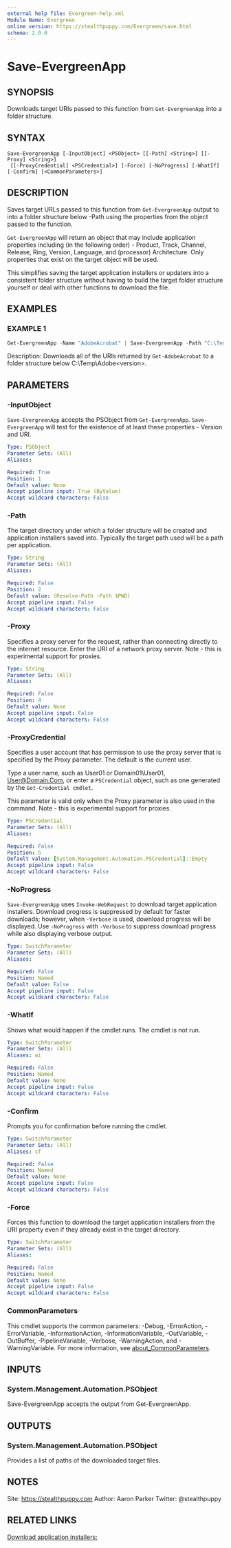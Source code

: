 ```yaml
---
external help file: Evergreen-help.xml
Module Name: Evergreen
online version: https://stealthpuppy.com/Evergreen/save.html
schema: 2.0.0
---
```


# Save-EvergreenApp

## SYNOPSIS

Downloads target URIs passed to this function from `Get-EvergreenApp` into a folder structure.

## SYNTAX

```
Save-EvergreenApp [-InputObject] <PSObject> [[-Path] <String>] [[-Proxy] <String>]
 [[-ProxyCredential] <PSCredential>] [-Force] [-NoProgress] [-WhatIf] [-Confirm] [<CommonParameters>]
```

## DESCRIPTION

Saves target URLs passed to this function from `Get-EvergreenApp` output to into a folder structure below -Path using the properties from the object passed to the function.

`Get-EvergreenApp` will return an object that may include application properties including (in the following order) - Product, Track, Channel, Release, Ring, Version, Language, and (processor) Architecture. Only properties that exist on the target object will be used.

This simplifies saving the target application installers or updaters into a consistent folder structure without having to build the target folder structure yourself or deal with other functions to download the file.

## EXAMPLES

### EXAMPLE 1

```powershell
Get-EvergreenApp -Name "AdobeAcrobat" | Save-EvergreenApp -Path "C:\Temp\Adobe"
```

Description:
Downloads all of the URIs returned by `Get-AdobeAcrobat` to a folder structure below C:\Temp\Adobe\<version>.

## PARAMETERS

### -InputObject

`Save-EvergreenApp` accepts the PSObject from `Get-EvergreenApp`. `Save-EvergreenApp` will test for the existence of at least these properties - Version and URI.

```yaml
Type: PSObject
Parameter Sets: (All)
Aliases:

Required: True
Position: 1
Default value: None
Accept pipeline input: True (ByValue)
Accept wildcard characters: False
```

### -Path

The target directory under which a folder structure will be created and application installers saved into. Typically the target path used will be a path per application.

```yaml
Type: String
Parameter Sets: (All)
Aliases:

Required: False
Position: 2
Default value: (Resolve-Path -Path $PWD)
Accept pipeline input: False
Accept wildcard characters: False
```

### -Proxy

Specifies a proxy server for the request, rather than connecting directly to the internet resource. Enter the URI of a network proxy server. Note - this is experimental support for proxies.

```yaml
Type: String
Parameter Sets: (All)
Aliases:

Required: False
Position: 4
Default value: None
Accept pipeline input: False
Accept wildcard characters: False
```

### -ProxyCredential

Specifies a user account that has permission to use the proxy server that is specified by the Proxy parameter. The default is the current user.

Type a user name, such as User01 or Domain01\User01, User@Domain.Com, or enter a `PSCredential` object, such as one generated by the `Get-Credential cmdlet`.

This parameter is valid only when the Proxy parameter is also used in the command. Note - this is experimental support for proxies.

```yaml
Type: PSCredential
Parameter Sets: (All)
Aliases:

Required: False
Position: 5
Default value: [System.Management.Automation.PSCredential]::Empty
Accept pipeline input: False
Accept wildcard characters: False
```

### -NoProgress

`Save-EvergreenApp` uses `Invoke-WebRequest` to download target application installers. Download progress is suppressed by default for faster downloads; however, when `-Verbose` is used, download progress will be displayed. Use `-NoProgress` with `-Verbose` to suppress download progress while also displaying verbose output.

```yaml
Type: SwitchParameter
Parameter Sets: (All)
Aliases:

Required: False
Position: Named
Default value: False
Accept pipeline input: False
Accept wildcard characters: False
```

### -WhatIf

Shows what would happen if the cmdlet runs.
The cmdlet is not run.

```yaml
Type: SwitchParameter
Parameter Sets: (All)
Aliases: wi

Required: False
Position: Named
Default value: None
Accept pipeline input: False
Accept wildcard characters: False
```

### -Confirm

Prompts you for confirmation before running the cmdlet.

```yaml
Type: SwitchParameter
Parameter Sets: (All)
Aliases: cf

Required: False
Position: Named
Default value: None
Accept pipeline input: False
Accept wildcard characters: False
```

### -Force

Forces this function to download the target application installers from the URI property even if they already exist in the target directory.

```yaml
Type: SwitchParameter
Parameter Sets: (All)
Aliases:

Required: False
Position: Named
Default value: None
Accept pipeline input: False
Accept wildcard characters: False
```

### CommonParameters
This cmdlet supports the common parameters: -Debug, -ErrorAction, -ErrorVariable, -InformationAction, -InformationVariable, -OutVariable, -OutBuffer, -PipelineVariable, -Verbose, -WarningAction, and -WarningVariable. For more information, see [about_CommonParameters](http://go.microsoft.com/fwlink/?LinkID=113216).

## INPUTS

### System.Management.Automation.PSObject

Save-EvergreenApp accepts the output from Get-EvergreenApp.

## OUTPUTS

### System.Management.Automation.PSObject

Provides a list of paths of the downloaded target files.

## NOTES

Site: https://stealthpuppy.com
Author: Aaron Parker
Twitter: @stealthpuppy

## RELATED LINKS

[Download application installers:](https://stealthpuppy.com/Evergreen/save.html)
